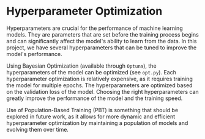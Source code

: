 
# Hyperparameter Optimization

Hyperparameters are crucial for the performance of machine learning models. They are parameters that are set before the training process begins and can significantly affect the model's ability to learn from the data. In this project, we have several hyperparameters that can be tuned to improve the model's performance.

Using Bayesian Optimization (available through `Optuna`), the hyperparameters of the model can be optimized (see `opt.py`). Each hyperparameter optimization is relatively expensive, as it requires training the model for multiple epochs. The hyperparameters are optimized based on the validation loss of the model. Choosing the right hyperparameters can greatly improve the performance of the model and the training speed.

Use of Population-Based Training (PBT) is something that should be explored in future work, as it allows for more dynamic and efficient hyperparameter optimization by maintaining a population of models and evolving them over time.
